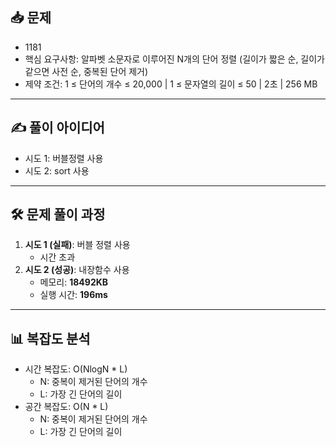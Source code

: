 ## 📥 문제
- 1181
- 핵심 요구사항: 알파벳 소문자로 이루어진 N개의 단어 정렬 (길이가 짧은 순, 길이가 같으면 사전 순, 중복된 단어 제거)
- 제약 조건: 1 ≤ 단어의 개수 ≤ 20,000 | 1 ≤ 문자열의 길이 ≤ 50 | 2초 | 256 MB

---

## ✍️ 풀이 아이디어
- 시도 1: 버블정렬 사용
- 시도 2: sort 사용

---

## 🛠️ 문제 풀이 과정
1. **시도 1 (실패)**: 버블 정렬 사용 
   - 시간 초과
2. **시도 2 (성공)**: 내장함수 사용
   - 메모리: **18492KB**  
   - 실행 시간: **196ms**

---

## 📊 복잡도 분석
- 시간 복잡도: O(NlogN * L)
    - N: 중복이 제거된 단어의 개수
    - L: 가장 긴 단어의 길이
- 공간 복잡도: O(N * L)
    - N: 중복이 제거된 단어의 개수
    - L: 가장 긴 단어의 길이